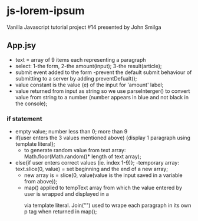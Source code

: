 # js-lorem-ipsum
Vanilla Javascript tutorial project #14 presented by John Smilga


## App.jsy
- text = array of 9 items each representing a paragraph
- select: 1-the form, 2-the amount(input); 3-the result(article);
- submit event added to the form
-prevent the default submit behaviour of submitting to a server by adding preventDefualt();
- value constant is the value (e) of the input for 'amount' label;
- value returned from input as string so we use parseInterger() to convert value from string to a number (number appears in blue and not black in the console);

### if statement 
- empty value; number less than 0; more than 9
- if(user enters the 3 values mentioned above) {display 1 paragraph using template literal};
    - to generate random value from text array: Math.floor(Math.random()* length of text array);
- else{if user enters correct values (ie. index 1-9)};
    -temporary array: text.slice(0, value) = set beginning and the end of a new array;
    - new array is = slice(0, value(value is the input saved in a variable from above));
    - map() applied to tempText array from which the value entered by user is wrapped and displayed in a <p> via template literal. Join("") used to wrape each paragraph in its own p tag when returned in map();
       
